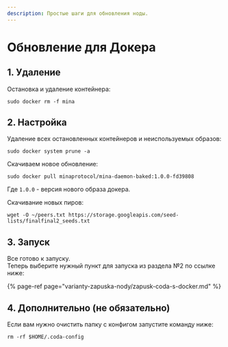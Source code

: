 ```yaml
---
description: Простые шаги для обновления ноды.
---
```


# Обновление для Докера

## 1. Удаление

Остановка и удаление контейнера:

```text
sudo docker rm -f mina
```

## 2. Настройка

Удаление всех остановленных контейнеров и неиспользуемых образов:

```text
sudo docker system prune -a
```

Скачиваем новое обновление: 

```text
sudo docker pull minaprotocol/mina-daemon-baked:1.0.0-fd39808
```

Где `1.0.0` - версия нового образа докера.

Скачивание новых пиров:

```text
wget -O ~/peers.txt https://storage.googleapis.com/seed-lists/finalfinal2_seeds.txt
```

## 3. Запуск

Все готово к запуску.   
Теперь выберите нужный пункт для запуска из раздела №2 по ссылке ниже:

{% page-ref page="varianty-zapuska-nody/zapusk-coda-s-docker.md" %}

## 4. Дополнительно \(не обязательно\)

Если вам нужно очистить папку с конфигом запустите команду ниже:

```text
rm -rf $HOME/.coda-config
```

